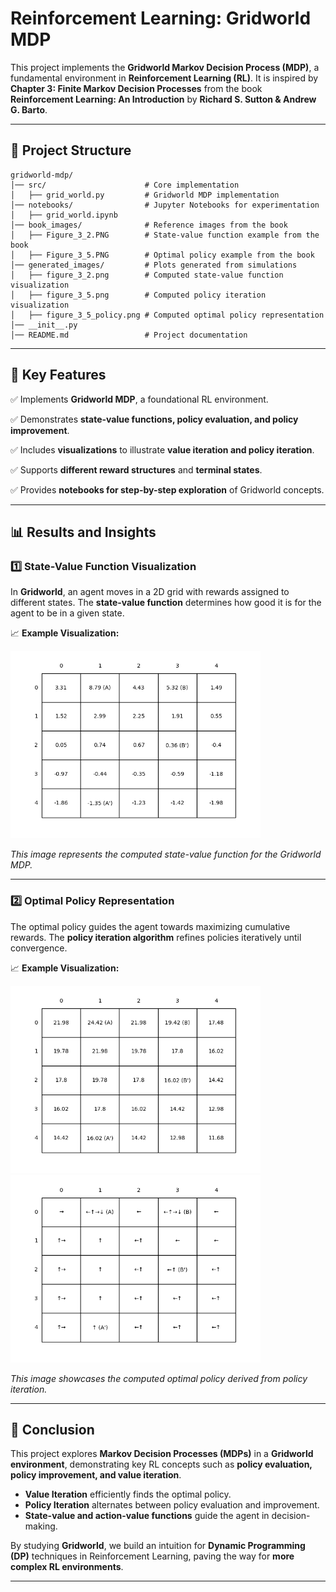 # **Reinforcement Learning: Gridworld MDP**

This project implements the **Gridworld Markov Decision Process (MDP)**, a fundamental environment in **Reinforcement Learning (RL)**. It is inspired by **Chapter 3: Finite Markov Decision Processes** from the book **Reinforcement Learning: An Introduction** by **Richard S. Sutton & Andrew G. Barto**.


---

## **📂 Project Structure**
```
gridworld-mdp/
│── src/                      # Core implementation
│   ├── grid_world.py         # Gridworld MDP implementation
│── notebooks/                # Jupyter Notebooks for experimentation
│   ├── grid_world.ipynb      
│── book_images/              # Reference images from the book
│   ├── Figure_3_2.PNG        # State-value function example from the book
│   ├── Figure_3_5.PNG        # Optimal policy example from the book
│── generated_images/         # Plots generated from simulations
│   ├── figure_3_2.png        # Computed state-value function visualization
│   ├── figure_3_5.png        # Computed policy iteration visualization
│   ├── figure_3_5_policy.png # Computed optimal policy representation
│── __init__.py  
│── README.md                 # Project documentation
```
---

## 📌 Key Features

✅ Implements **Gridworld MDP**, a foundational RL environment.

✅ Demonstrates **state-value functions, policy evaluation, and policy improvement**.

✅ Includes **visualizations** to illustrate **value iteration and policy iteration**.

✅ Supports **different reward structures** and **terminal states**.

✅ Provides **notebooks for step-by-step exploration** of Gridworld concepts.

---

## 📊 Results and Insights

### 1️⃣ **State-Value Function Visualization**
In **Gridworld**, an agent moves in a 2D grid with rewards assigned to different states. The **state-value function** determines how good it is for the agent to be in a given state.

📈 **Example Visualization:**

<img src="generated_images/figure_3_2.png" width="400"/>


_This image represents the computed state-value function for the Gridworld MDP._

---

### 2️⃣ **Optimal Policy Representation**
The optimal policy guides the agent towards maximizing cumulative rewards. The **policy iteration algorithm** refines policies iteratively until convergence.

📈 **Example Visualization:**

<img src="generated_images/figure_3_5.png" width="400"/>

<img src="generated_images/figure_3_5_policy.png" width="400"/>


_This image showcases the computed optimal policy derived from policy iteration._

---

## 📢 Conclusion

This project explores **Markov Decision Processes (MDPs)** in a **Gridworld environment**, demonstrating key RL concepts such as **policy evaluation, policy improvement, and value iteration**.

- **Value Iteration** efficiently finds the optimal policy.
- **Policy Iteration** alternates between policy evaluation and improvement.
- **State-value and action-value functions** guide the agent in decision-making.

By studying **Gridworld**, we build an intuition for **Dynamic Programming (DP)** techniques in Reinforcement Learning, paving the way for **more complex RL environments**.

---

